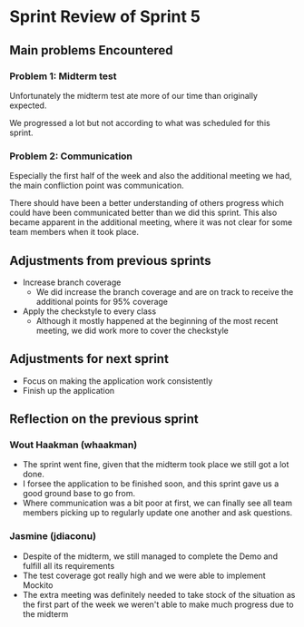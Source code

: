 <!-- An example of how you can do a sprint review -->

# Sprint Review of Sprint 5

## Main problems  Encountered

### Problem 1: Midterm test
Unfortunately the midterm test ate more of our time than originally expected.

We progressed a lot but not according to what was scheduled for this sprint.

### Problem 2: Communication
Especially the first half of the week and also the additional meeting we had, 
the main confliction point was communication.

There should have been a better understanding of others progress which could have been communicated better than we did this sprint. 
This also became apparent in the additional meeting, where it was not clear for some team members when it took place.


## Adjustments from previous sprints
 - Increase branch coverage
    - We did increase the branch coverage and are on track to receive the additional points for 95% coverage
- Apply the checkstyle to every class
    - Although it mostly happened at the beginning of the most recent meeting, we did work more to cover the checkstyle

## Adjustments for next sprint
 - Focus on making the application work consistently
 - Finish up the application

## Reflection on the previous sprint

### Wout Haakman (whaakman)
- The sprint went fine, given that the midterm took place we still got a lot done.
- I forsee the application to be finished soon, and this sprint gave us a good ground base to go from.
- Where communication was a bit poor at first, we can finally see all team members picking up to regularly update one another and ask questions.

### Jasmine (jdiaconu)
- Despite of the midterm, we still managed to complete the Demo and fulfill all its requirements
- The test coverage got really high and we were able to implement Mockito
- The extra meeting was definitely needed to take stock of the situation as the first part of the week we weren't able to make much progress due to the midterm
